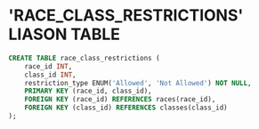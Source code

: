 # 'RACE_CLASS_RESTRICTIONS' LIASON TABLE

```sql
CREATE TABLE race_class_restrictions (
    race_id INT,
    class_id INT,
    restriction_type ENUM('Allowed', 'Not Allowed') NOT NULL,
    PRIMARY KEY (race_id, class_id),
    FOREIGN KEY (race_id) REFERENCES races(race_id),
    FOREIGN KEY (class_id) REFERENCES classes(class_id)
);
```

